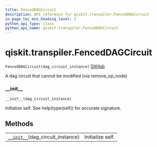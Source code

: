 ```yaml
---
title: FencedDAGCircuit
description: API reference for qiskit.transpiler.FencedDAGCircuit
in_page_toc_min_heading_level: 1
python_api_type: class
python_api_name: qiskit.transpiler.FencedDAGCircuit
---
```


<span id="qiskit-transpiler-fenceddagcircuit" />

# qiskit.transpiler.FencedDAGCircuit

<span id="qiskit.transpiler.FencedDAGCircuit" />

`FencedDAGCircuit(dag_circuit_instance)` [GitHub](https://github.com/qiskit/qiskit/tree/stable/0.16/qiskit/transpiler/fencedobjs.py "view source code")

A dag circuit that cannot be modified (via remove\_op\_node)

### \_\_init\_\_

<span id="qiskit.transpiler.FencedDAGCircuit.__init__" />

`__init__(dag_circuit_instance)`

Initialize self. See help(type(self)) for accurate signature.

## Methods

|                                                                                                                                  |                  |
| -------------------------------------------------------------------------------------------------------------------------------- | ---------------- |
| [`__init__`](#qiskit.transpiler.FencedDAGCircuit.__init__ "qiskit.transpiler.FencedDAGCircuit.__init__")(dag\_circuit\_instance) | Initialize self. |

